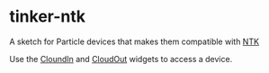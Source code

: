 # tinker-ntk
A sketch for Particle devices that makes them compatible with [NTK](http://www.netlabtoolkit.org)

Use the [CloundIn](http://www.netlabtoolkit.org/documentation/widgets/cloudin/) and [CloudOut](http://www.netlabtoolkit.org/documentation/widgets/cloudout/) widgets to access a device.
